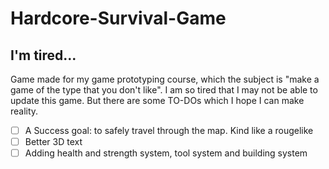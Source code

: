 # Hardcore-Survival-Game
## I'm tired... 
Game made for my game prototyping course, which the subject is "make a game of the type that you don't like".
I am so tired that I may not be able to update this game.
But there are some TO-DOs which I hope I can make reality.

- [ ] A Success goal: to safely travel through the map. Kind like a rougelike
- [ ] Better 3D text
- [ ] Adding health and strength system, tool system and building system
